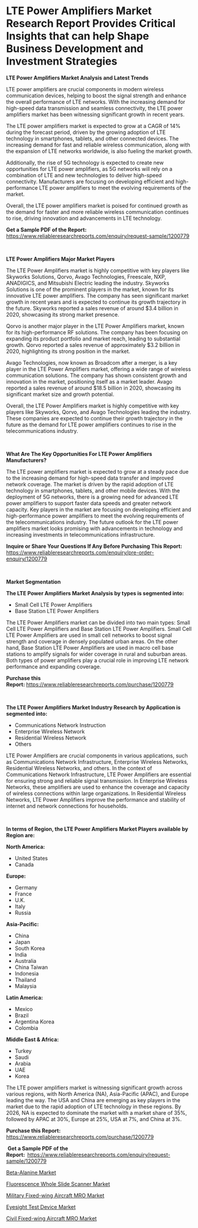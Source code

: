 <p><h1>LTE Power Amplifiers Market Research Report Provides Critical Insights that can help Shape Business Development and Investment Strategies</h1></p><p><strong>LTE Power Amplifiers Market Analysis and Latest Trends</strong></p>
<p><p>LTE power amplifiers are crucial components in modern wireless communication devices, helping to boost the signal strength and enhance the overall performance of LTE networks. With the increasing demand for high-speed data transmission and seamless connectivity, the LTE power amplifiers market has been witnessing significant growth in recent years.</p><p>The LTE power amplifiers market is expected to grow at a CAGR of 14% during the forecast period, driven by the growing adoption of LTE technology in smartphones, tablets, and other connected devices. The increasing demand for fast and reliable wireless communication, along with the expansion of LTE networks worldwide, is also fueling the market growth.</p><p>Additionally, the rise of 5G technology is expected to create new opportunities for LTE power amplifiers, as 5G networks will rely on a combination of LTE and new technologies to deliver high-speed connectivity. Manufacturers are focusing on developing efficient and high-performance LTE power amplifiers to meet the evolving requirements of the market.</p><p>Overall, the LTE power amplifiers market is poised for continued growth as the demand for faster and more reliable wireless communication continues to rise, driving innovation and advancements in LTE technology.</p></p>
<p><strong>Get a Sample PDF of the Report:&nbsp;</strong> <a href="https://www.reliableresearchreports.com/enquiry/request-sample/1200779">https://www.reliableresearchreports.com/enquiry/request-sample/1200779</a></p>
<p>&nbsp;</p>
<p><strong>LTE Power Amplifiers Major Market Players</strong></p>
<p><p>The LTE Power Amplifiers market is highly competitive with key players like Skyworks Solutions, Qorvo, Avago Technologies, Freescale, NXP, ANADIGICS, and Mitsubishi Electric leading the industry. Skyworks Solutions is one of the prominent players in the market, known for its innovative LTE power amplifiers. The company has seen significant market growth in recent years and is expected to continue its growth trajectory in the future. Skyworks reported a sales revenue of around $3.4 billion in 2020, showcasing its strong market presence.</p><p>Qorvo is another major player in the LTE Power Amplifiers market, known for its high-performance RF solutions. The company has been focusing on expanding its product portfolio and market reach, leading to substantial growth. Qorvo reported a sales revenue of approximately $3.2 billion in 2020, highlighting its strong position in the market.</p><p>Avago Technologies, now known as Broadcom after a merger, is a key player in the LTE Power Amplifiers market, offering a wide range of wireless communication solutions. The company has shown consistent growth and innovation in the market, positioning itself as a market leader. Avago reported a sales revenue of around $18.5 billion in 2020, showcasing its significant market size and growth potential.</p><p>Overall, the LTE Power Amplifiers market is highly competitive with key players like Skyworks, Qorvo, and Avago Technologies leading the industry. These companies are expected to continue their growth trajectory in the future as the demand for LTE power amplifiers continues to rise in the telecommunications industry.</p></p>
<p>&nbsp;</p>
<p><strong>What Are The Key Opportunities For LTE Power Amplifiers Manufacturers?</strong></p>
<p><p>The LTE power amplifiers market is expected to grow at a steady pace due to the increasing demand for high-speed data transfer and improved network coverage. The market is driven by the rapid adoption of LTE technology in smartphones, tablets, and other mobile devices. With the deployment of 5G networks, there is a growing need for advanced LTE power amplifiers to support faster data speeds and greater network capacity. Key players in the market are focusing on developing efficient and high-performance power amplifiers to meet the evolving requirements of the telecommunications industry. The future outlook for the LTE power amplifiers market looks promising with advancements in technology and increasing investments in telecommunications infrastructure.</p></p>
<p><strong>Inquire or Share Your Questions If Any Before Purchasing This Report:</strong> <a href="https://www.reliableresearchreports.com/enquiry/pre-order-enquiry/1200779">https://www.reliableresearchreports.com/enquiry/pre-order-enquiry/1200779</a></p>
<p>&nbsp;</p>
<p><strong>Market Segmentation</strong></p>
<p><strong>The LTE Power Amplifiers Market Analysis by types is segmented into:</strong></p>
<p><ul><li>Small Cell LTE Power Amplifiers</li><li>Base Station LTE Power Amplifiers</li></ul></p>
<p><p>The LTE Power Amplifiers market can be divided into two main types: Small Cell LTE Power Amplifiers and Base Station LTE Power Amplifiers. Small Cell LTE Power Amplifiers are used in small cell networks to boost signal strength and coverage in densely populated urban areas. On the other hand, Base Station LTE Power Amplifiers are used in macro cell base stations to amplify signals for wider coverage in rural and suburban areas. Both types of power amplifiers play a crucial role in improving LTE network performance and expanding coverage.</p></p>
<p><strong>Purchase this Report:&nbsp;</strong><a href="https://www.reliableresearchreports.com/purchase/1200779">https://www.reliableresearchreports.com/purchase/1200779</a></p>
<p>&nbsp;</p>
<p><strong>The LTE Power Amplifiers Market Industry Research by Application is segmented into:</strong></p>
<p><ul><li>Communications Network Instruction</li><li>Enterprise Wireless Network</li><li>Residential Wireless Network</li><li>Others</li></ul></p>
<p><p>LTE Power Amplifiers are crucial components in various applications, such as Communications Network Infrastructure, Enterprise Wireless Networks, Residential Wireless Networks, and others. In the context of Communications Network Infrastructure, LTE Power Amplifiers are essential for ensuring strong and reliable signal transmission. In Enterprise Wireless Networks, these amplifiers are used to enhance the coverage and capacity of wireless connections within large organizations. In Residential Wireless Networks, LTE Power Amplifiers improve the performance and stability of internet and network connections for households.</p></p>
<p>&nbsp;</p>
<p><strong>In terms of Region, the LTE Power Amplifiers Market Players available by Region are:</strong></p>
<p>
    <p> <strong> North America: </strong>
        <ul>
            <li>United States</li>
            <li>Canada</li>
        </ul>
        </p> 
    <p> <strong> Europe: </strong>
        <ul>
            <li>Germany</li>
            <li>France</li>
            <li>U.K.</li>
            <li>Italy</li>
            <li>Russia</li>
        </ul>
        </p> 
    <p> <strong> Asia-Pacific: </strong>
        <ul>
            <li>China</li>
            <li>Japan</li>
            <li>South Korea</li>
            <li>India</li>
            <li>Australia</li>
            <li>China Taiwan</li>
            <li>Indonesia</li>
            <li>Thailand</li>
            <li>Malaysia</li>
        </ul>
        </p> 
    <p> <strong> Latin America: </strong>
        <ul>
            <li>Mexico</li>
            <li>Brazil</li>
            <li>Argentina Korea</li>
            <li>Colombia</li>
        </ul>
        </p> 
    <p> <strong> Middle East & Africa: </strong>
        <ul>
            <li>Turkey</li>
            <li>Saudi</li>
            <li>Arabia</li>
            <li>UAE</li>
            <li>Korea</li>
        </ul>
    </p>
    </p>
<p><p>The LTE power amplifiers market is witnessing significant growth across various regions, with North America (NA), Asia-Pacific (APAC), and Europe leading the way. The USA and China are emerging as key players in the market due to the rapid adoption of LTE technology in these regions. By 2026, NA is expected to dominate the market with a market share of 35%, followed by APAC at 30%, Europe at 25%, USA at 7%, and China at 3%.</p></p>
<p><strong>Purchase this Report: </strong><a href="https://www.reliableresearchreports.com/purchase/1200779">https://www.reliableresearchreports.com/purchase/1200779</a></p>
<p>&nbsp;<strong>Get a Sample PDF of the Report:&nbsp;&nbsp;</strong><a href="https://www.reliableresearchreports.com/enquiry/request-sample/1200779">https://www.reliableresearchreports.com/enquiry/request-sample/1200779</a></p>
<p><strong></strong></p>
<p><p><a href="https://github.com/tamvrosiya/Market-Research-Report-List-2/blob/main/beta-alanine-market.md">Beta-Alanine Market</a></p><p><a href="https://medium.com/@richardcruz47/fluorescence-whole-slide-scanner-market-size-reveals-the-best-marketing-channels-in-global-industry-90a059aace62">Fluorescence Whole Slide Scanner Market</a></p><p><a href="https://issuu.com/reportprime-2/docs/military-fixed-wing-aircraft-mro-market-size-2030.">Military Fixed-wing Aircraft MRO Market</a></p><p><a href="https://github.com/pizolina/Market-Research-Report-List-3/blob/main/eyesight-test-device-market.md">Eyesight Test Device Market</a></p><p><a href="https://issuu.com/reportprime-2/docs/civil-fixed-wing-aircraft-mro-market-size-2030.ppt">Civil Fixed-wing Aircraft MRO Market</a></p></p>